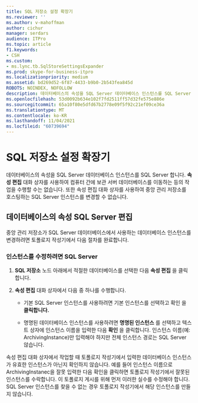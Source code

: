 ```yaml
---
title: SQL 저장소 설정 확장기
ms.reviewer: ''
ms.author: v-mahoffman
author: cichur
manager: serdars
audience: ITPro
ms.topic: article
f1.keywords:
- CSH
ms.custom:
- ms.lync.tb.SqlStoreSettingsExpander
ms.prod: skype-for-business-itpro
ms.localizationpriority: medium
ms.assetid: bd269d52-6f87-4433-b9b0-2b543fea845d
ROBOTS: NOINDEX, NOFOLLOW
description: 데이터베이스의 속성을 SQL Server 데이터베이스 인스턴스를 SQL Server 합니다. 속성 편집 대화 상자를 사용하여 컴퓨터 간에 보관 서버 데이터베이스를 이동하는 등의 작업을 수행할 수는 없습니다. 또한 속성 편집 대화 상자를 사용하여 중앙 관리 저장소를 SQL Server 인스턴스를 변경할 수 없습니다.
ms.openlocfilehash: 53d0092b634e102f7fd2511ff57d32fe575e886e
ms.sourcegitcommit: 65a10f80e5dfd67b2778e09f5f92c21ef09ce36a
ms.translationtype: MT
ms.contentlocale: ko-KR
ms.lasthandoff: 11/04/2021
ms.locfileid: "60739694"
---
```

# <a name="sql-store-settings-expander"></a>SQL 저장소 설정 확장기
 
데이터베이스의 속성을 SQL Server 데이터베이스 인스턴스를 SQL Server 합니다. **속성 편집** 대화 상자를 사용하여 컴퓨터 간에 보관 서버 데이터베이스를 이동하는 등의 작업을 수행할 수는 없습니다. 또한 속성 편집 대화  상자를 사용하여 중앙 관리 저장소를 호스팅하는 SQL Server 인스턴스를 변경할 수 없습니다.
  
## <a name="editing-the-properties-of-a-sql-server-database"></a>데이터베이스의 속성 SQL Server 편집

중앙 관리 저장소가 SQL Server 데이터베이스에서 사용하는 데이터베이스 인스턴스를 변경하려면 토폴로지 작성기에서 다음 절차를 완료합니다.
  
### <a name="to-modify-an-instance-of-sql-server"></a>인스턴스를 수정하려면 SQL Server

1. **SQL 저장소** 노드 아래에서 적절한 데이터베이스를 선택한 다음 **속성 편집** 을 클릭합니다.
    
2. **속성 편집** 대화 상자에서 다음 중 하나를 수행합니다.
    
   - 기본 SQL Server 인스턴스를 사용하려면 기본  인스턴스를 선택하고 확인 을 **클릭합니다.**
    
   - 명명된 데이터베이스 인스턴스를 사용하려면 **명명된 인스턴스** 를 선택하고 텍스트 상자에 인스턴스 이름을 입력한 다음 **확인** 을 클릭합니다. 인스턴스 이름(예: ArchivingInstance)만 입력해야 하지만 전체 인스턴스 경로는 SQL Server 않습니다.
    
속성 편집 대화  상자에서 작업할 때 토폴로지 작성기에서 입력한 데이터베이스 인스턴스가 유효한 인스턴스가 아닌지 확인하지 않습니다. 예를 들어 인스턴스 이름으로ArchivingInstanec을 잘못 입력한 다음 확인을 클릭하면 토폴로지 작성기에서 잘못된 인스턴스를 수락합니다. 이 토폴로지 게시를 위해 먼저 이러한 실수를 수정해야 합니다. SQL Server 인스턴스를 찾을 수 없는 경우 토폴로지 작성기에서 해당 인스턴스를 만들지 않습니다.
  

